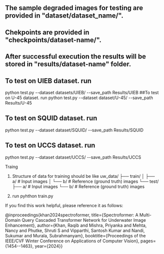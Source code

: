 
## The sample degraded images for testing are provided in "dataset/dataset_name/".
## Chekpoints are provided in "checkpoints/dataset-name/".
## After successful execution the results will be stored in "results/dataset-name" folder.

## To test on UIEB dataset. run
python test.py --dataset datasets/UIEB/ --save_path Results/UIEB 
##To test on U-45 dataset. run
python test.py --dataset dataset/U-45/ --save_path Results/U-45

## To test on SQUID dataset. run
python test.py --dataset dataset/SQUID/ --save_path Results/SQUID
## To test on UCCS dataset. run
python test.py --dataset dataset/UCCS/ --save_path Results/UCCS


Traing
1. Structure of data for training should be like 
 uw_data/
    ├── train/
    │   ├── a/  # Input images
    │   └── b/  # Reference (ground truth) images
    └── test/
        ├── a/  # Input images
        └── b/  # Reference (ground truth) images

2. run
  pyhthon train.py



If you find this work helpful, please reference it as follows:

@inproceedings{khan2024spectroformer,
  title={Spectroformer: A Multi-Domain Query Cascaded Transformer Network for Underwater Image Enhancement},
  author={Khan, Raqib and Mishra, Priyanka and Mehta, Nancy and Phutke, Shruti S and Vipparthi, Santosh Kumar and Nandi, Sukumar and Murala, Subrahmanyam},
  booktitle={Proceedings of the IEEE/CVF Winter Conference on Applications of Computer Vision},
  pages={1454--1463},
  year={2024}}
